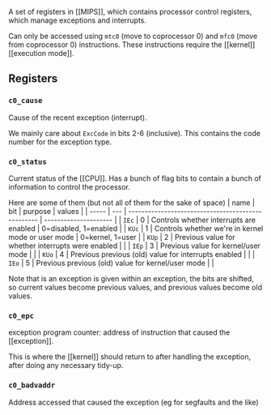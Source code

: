 A set of registers in [[MIPS]], which contains processor control registers, which manage exceptions and interrupts.

Can only be accessed using `mtc0` (move to coprocessor 0) and `mfc0` (move from coprocessor 0) instructions. These instructions require the [[kernel]] [[execution mode]].

## Registers

### `c0_cause`
Cause of the recent exception (interrupt).

We mainly care about `ExcCode` in bits 2-6 (inclusive). This contains the code number for the exception type.

### `c0_status`
Current status of the [[CPU]]. Has a bunch of flag bits to contain a bunch of information to control the processor.

Here are some of them (but not all of them for the sake of space)
| name  | bit | purpose                                            | values                |
| ----- | --- | -------------------------------------------------- | --------------------- |
| `IEc` | 0   | Controls whether interrupts are enabled            | 0=disabled, 1=enabled |
| `KUc` | 1   | Controls whether we're in kernel mode or user mode | 0=kernel, 1=user      |
| `KUp` | 2   | Previous value for whether interrupts were enabled |                       |
| `IEp` | 3   | Previous value for kernel/user mode                |                       |
| `KUo` | 4   | Previous previous (old) value for interrupts enabled     |                       |
| `IEo` | 5   | Previous previous (old) value for kernel/user mode       |                       |

Note that is an exception is given within an exception, the bits are shifted, so current values become previous values, and previous values become old values.

### `c0_epc`
exception program counter: address of instruction that caused the [[exception]].

This is where the [[kernel]] should return to after handling the exception, after doing any necessary tidy-up.

### `c0_badvaddr`
Address accessed that caused the exception (eg for segfaults and the like)
